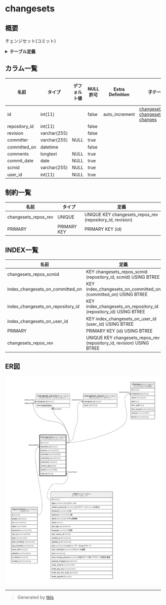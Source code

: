 # changesets

## 概要

チェンジセット(コミット)

<details>
<summary><strong>テーブル定義</strong></summary>

```sql
CREATE TABLE `changesets` (
  `id` int(11) NOT NULL AUTO_INCREMENT,
  `repository_id` int(11) NOT NULL,
  `revision` varchar(255) NOT NULL,
  `committer` varchar(255) DEFAULT NULL,
  `committed_on` datetime NOT NULL,
  `comments` longtext DEFAULT NULL,
  `commit_date` date DEFAULT NULL,
  `scmid` varchar(255) DEFAULT NULL,
  `user_id` int(11) DEFAULT NULL,
  PRIMARY KEY (`id`),
  UNIQUE KEY `changesets_repos_rev` (`repository_id`,`revision`),
  KEY `index_changesets_on_user_id` (`user_id`),
  KEY `index_changesets_on_repository_id` (`repository_id`),
  KEY `index_changesets_on_committed_on` (`committed_on`),
  KEY `changesets_repos_scmid` (`repository_id`,`scmid`)
) ENGINE=InnoDB DEFAULT CHARSET=utf8mb4 COLLATE=utf8mb4_general_ci
```

</details>

## カラム一覧

| 名前            | タイプ          | デフォルト値       | NULL許可   | Extra Definition | 子テーブル                                                                                                     | 親テーブル                           | コメント     |
| ------------- | ------------ | ------------ | -------- | ---------------- | --------------------------------------------------------------------------------------------------------- | ------------------------------- | -------- |
| id            | int(11)      |              | false    | auto_increment   | [changeset_parents](changeset_parents.md) [changesets_issues](changesets_issues.md) [changes](changes.md) |                                 |          |
| repository_id | int(11)      |              | false    |                  |                                                                                                           | [repositories](repositories.md) |          |
| revision      | varchar(255) |              | false    |                  |                                                                                                           |                                 |          |
| committer     | varchar(255) | NULL         | true     |                  |                                                                                                           |                                 |          |
| committed_on  | datetime     |              | false    |                  |                                                                                                           |                                 |          |
| comments      | longtext     | NULL         | true     |                  |                                                                                                           |                                 |          |
| commit_date   | date         | NULL         | true     |                  |                                                                                                           |                                 |          |
| scmid         | varchar(255) | NULL         | true     |                  |                                                                                                           |                                 |          |
| user_id       | int(11)      | NULL         | true     |                  |                                                                                                           | [users](users.md)               |          |

## 制約一覧

| 名前                   | タイプ         | 定義                                                        |
| -------------------- | ----------- | --------------------------------------------------------- |
| changesets_repos_rev | UNIQUE      | UNIQUE KEY changesets_repos_rev (repository_id, revision) |
| PRIMARY              | PRIMARY KEY | PRIMARY KEY (id)                                          |

## INDEX一覧

| 名前                                | 定義                                                                    |
| --------------------------------- | --------------------------------------------------------------------- |
| changesets_repos_scmid            | KEY changesets_repos_scmid (repository_id, scmid) USING BTREE         |
| index_changesets_on_committed_on  | KEY index_changesets_on_committed_on (committed_on) USING BTREE       |
| index_changesets_on_repository_id | KEY index_changesets_on_repository_id (repository_id) USING BTREE     |
| index_changesets_on_user_id       | KEY index_changesets_on_user_id (user_id) USING BTREE                 |
| PRIMARY                           | PRIMARY KEY (id) USING BTREE                                          |
| changesets_repos_rev              | UNIQUE KEY changesets_repos_rev (repository_id, revision) USING BTREE |

## ER図

![er](changesets.svg)

---

> Generated by [tbls](https://github.com/k1LoW/tbls)
